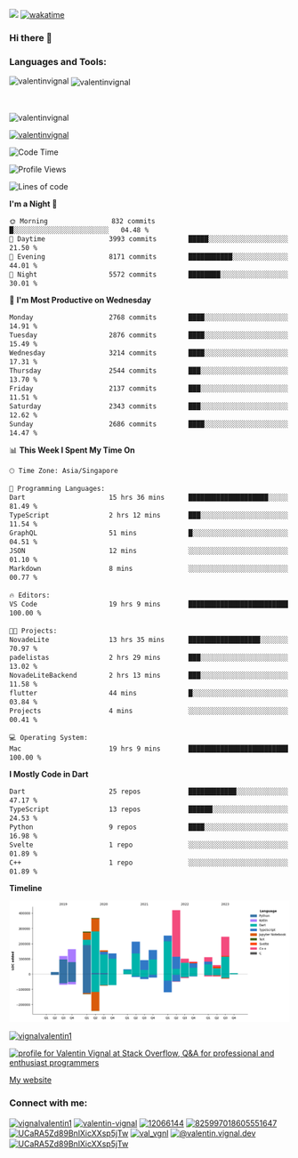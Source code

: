 
![](https://komarev.com/ghpvc/?username=valentinvignal&label=Profile%20views&color=0e75b6&style=flat)
[![wakatime](https://wakatime.com/badge/user/a700230c-ba51-4378-8fbc-fbcb542401ed.svg)](https://wakatime.com/@a700230c-ba51-4378-8fbc-fbcb542401ed)

### Hi there 👋

<h3 align="left">Languages and Tools:</h3>


<p><img align="left" src="https://github-readme-stats.vercel.app/api?username=ValentinVignal&count_private=true&show_icons=true&theme=dark" alt="valentinvignal" /></p>

<p>&nbsp;<img align="center" src="https://github-readme-stats.vercel.app/api/top-langs/?username=ValentinVignal&hide=jupyter%20notebook&layout=compact&theme=dark" alt="valentinvignal" /></p>

<br/>

<p><img align="center" src="https://github-readme-streak-stats.herokuapp.com/?user=valentinvignal&theme=dark" alt="valentinvignal" /></p>


<p align="left"> <a href="https://github.com/ryo-ma/github-profile-trophy"><img src="https://github-profile-trophy.vercel.app/?username=valentinvignal&theme=darkhub" alt="valentinvignal" /></a> </p>

<!--START_SECTION:waka-->
![Code Time](http://img.shields.io/badge/Code%20Time-2%2C071%20hrs%201%20min-blue)

![Profile Views](http://img.shields.io/badge/Profile%20Views-0-blue)

![Lines of code](https://img.shields.io/badge/From%20Hello%20World%20I%27ve%20Written-3.0%20million%20lines%20of%20code-blue)

**I'm a Night 🦉** 

```text
🌞 Morning                832 commits         █░░░░░░░░░░░░░░░░░░░░░░░░   04.48 % 
🌆 Daytime                3993 commits        █████░░░░░░░░░░░░░░░░░░░░   21.50 % 
🌃 Evening                8171 commits        ███████████░░░░░░░░░░░░░░   44.01 % 
🌙 Night                  5572 commits        ████████░░░░░░░░░░░░░░░░░   30.01 % 
```
📅 **I'm Most Productive on Wednesday** 

```text
Monday                   2768 commits        ████░░░░░░░░░░░░░░░░░░░░░   14.91 % 
Tuesday                  2876 commits        ████░░░░░░░░░░░░░░░░░░░░░   15.49 % 
Wednesday                3214 commits        ████░░░░░░░░░░░░░░░░░░░░░   17.31 % 
Thursday                 2544 commits        ███░░░░░░░░░░░░░░░░░░░░░░   13.70 % 
Friday                   2137 commits        ███░░░░░░░░░░░░░░░░░░░░░░   11.51 % 
Saturday                 2343 commits        ███░░░░░░░░░░░░░░░░░░░░░░   12.62 % 
Sunday                   2686 commits        ████░░░░░░░░░░░░░░░░░░░░░   14.47 % 
```


📊 **This Week I Spent My Time On** 

```text
🕑︎ Time Zone: Asia/Singapore

💬 Programming Languages: 
Dart                     15 hrs 36 mins      ████████████████████░░░░░   81.49 % 
TypeScript               2 hrs 12 mins       ███░░░░░░░░░░░░░░░░░░░░░░   11.54 % 
GraphQL                  51 mins             █░░░░░░░░░░░░░░░░░░░░░░░░   04.51 % 
JSON                     12 mins             ░░░░░░░░░░░░░░░░░░░░░░░░░   01.10 % 
Markdown                 8 mins              ░░░░░░░░░░░░░░░░░░░░░░░░░   00.77 % 

🔥 Editors: 
VS Code                  19 hrs 9 mins       █████████████████████████   100.00 % 

🐱‍💻 Projects: 
NovadeLite               13 hrs 35 mins      ██████████████████░░░░░░░   70.97 % 
padelistas               2 hrs 29 mins       ███░░░░░░░░░░░░░░░░░░░░░░   13.02 % 
NovadeLiteBackend        2 hrs 13 mins       ███░░░░░░░░░░░░░░░░░░░░░░   11.58 % 
flutter                  44 mins             █░░░░░░░░░░░░░░░░░░░░░░░░   03.84 % 
Projects                 4 mins              ░░░░░░░░░░░░░░░░░░░░░░░░░   00.41 % 

💻 Operating System: 
Mac                      19 hrs 9 mins       █████████████████████████   100.00 % 
```

**I Mostly Code in Dart** 

```text
Dart                     25 repos            ████████████░░░░░░░░░░░░░   47.17 % 
TypeScript               13 repos            ██████░░░░░░░░░░░░░░░░░░░   24.53 % 
Python                   9 repos             ████░░░░░░░░░░░░░░░░░░░░░   16.98 % 
Svelte                   1 repo              ░░░░░░░░░░░░░░░░░░░░░░░░░   01.89 % 
C++                      1 repo              ░░░░░░░░░░░░░░░░░░░░░░░░░   01.89 % 
```



**Timeline**

![Lines of Code chart](https://raw.githubusercontent.com/ValentinVignal/ValentinVignal/main/assets/bar_graph.png)


<!--END_SECTION:waka-->

<p align="left"> <a href="https://twitter.com/vignalvalentin1" target="blank"><img src="https://img.shields.io/twitter/follow/vignalvalentin1?logo=twitter" alt="vignalvalentin1" /></a> </p>

<a href="https://stackoverflow.com/users/12066144/valentin-vignal"><img src="https://stackexchange.com/users/flair/16694563.png?theme=dark" width="208" height="58" alt="profile for Valentin Vignal at Stack Overflow, Q&amp;A for professional and enthusiast programmers" title="profile for Valentin Vignal at Stack Overflow, Q&amp;A for professional and enthusiast programmers"></a>

[My website](https://valentinvignal.github.io/portfolio/)

<h3 align="left">Connect with me:</h3>
<p align="left">
<a href="https://twitter.com/vignalvalentin1" target="blank"><img align="center" src="https://raw.githubusercontent.com/rahuldkjain/github-profile-readme-generator/master/src/images/icons/Social/twitter.svg" alt="vignalvalentin1" height="30" width="40" /></a>
<a href="https://linkedin.com/in/valentin-vignal" target="blank"><img align="center" src="https://raw.githubusercontent.com/rahuldkjain/github-profile-readme-generator/master/src/images/icons/Social/linked-in-alt.svg" alt="valentin-vignal" height="30" width="40" /></a>
<a href="https://stackoverflow.com/users/12066144" target="blank"><img align="center" src="https://raw.githubusercontent.com/rahuldkjain/github-profile-readme-generator/master/src/images/icons/Social/stack-overflow.svg" alt="12066144" height="30" width="40" /></a>
<a href="https://discordapp.com/users/825997018605551647" target="blank"><img align="center" src="https://raw.githubusercontent.com/rahuldkjain/github-profile-readme-generator/master/src/images/icons/Social/discord.svg" alt="825997018605551647" height="30" width="40" /></a>
<a href="https://www.reddit.com/user/ValentinVignal" target="blank"><img align="center" src="https://raw.githubusercontent.com/rahuldkjain/github-profile-readme-generator/master/src/images/icons/Social/reddit.svg" alt="UCaRA5Zd89BnlXicXXsp5jTw" height="30" width="40" /></a>
<a href="https://instagram.com/valentin_vignal" target="blank"><img align="center" src="https://raw.githubusercontent.com/rahuldkjain/github-profile-readme-generator/master/src/images/icons/Social/instagram.svg" alt="val_vgnl" height="30" width="40" /></a>
<a href="https://medium.com/@valentin.vignal.dev" target="blank"><img align="center" src="https://raw.githubusercontent.com/rahuldkjain/github-profile-readme-generator/master/src/images/icons/Social/medium.svg" alt="@valentin.vignal.dev" height="30" width="40" /></a>
<a href="https://www.youtube.com/channel/UCaRA5Zd89BnlXicXXsp5jTw" target="blank"><img align="center" src="https://raw.githubusercontent.com/rahuldkjain/github-profile-readme-generator/master/src/images/icons/Social/youtube.svg" alt="UCaRA5Zd89BnlXicXXsp5jTw" height="30" width="40" /></a>
</p>


